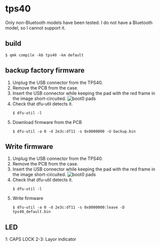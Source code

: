 # tps40
Only non-Bluetooth models have been tested.
I do not have a Bluetooth model, so I cannot support it.

## build
```
$ qmk compile -kb tps40 -km default
```

## backup factory firmware
1. Unplug the USB connector from the TPS40.
2. Remove the PCB from the case.
3. Insert the USB connector while keeping the pad with the red frame in the image short-circuited.
   ![boot0 pads](boot0.png)
4. Check that dfu-util detects it.
   ```
   $ dfu-util -l
   ```
5. Download firmware from the PCB
   ```
   $ dfu-util -a 0 -d 2e3c:df11 -s 0x8000000 -U backup.bin
   ```

## Write firmware
1. Unplug the USB connector from the TPS40.
2. Remove the PCB from the case.
3. Insert the USB connector while keeping the pad with the red frame in the image short-circuited.
   ![boot0 pads](boot0.png)
4. Check that dfu-util detects it.
   ```
   $ dfu-util -l
   ```
5. Write firmware
   ```
   $ dfu-util -a 0 -d 2e3c:df11 -s 0x8000000:leave -D tps40_default.bin
   ```

## LED
1: CAPS LOCK
2-3: Layor indicator